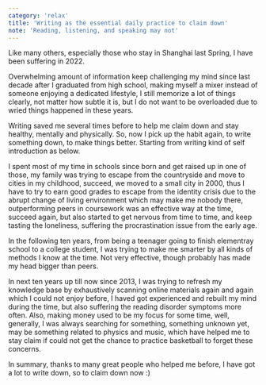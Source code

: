```yaml
---
category: 'relax'
title: 'Writing as the essential daily practice to claim down'
note: 'Reading, listening, and speaking may not'
---
```


Like many others, especially those who stay in Shanghai last Spring, I have been suffering in 2022.

Overwhelming amount of information keep challenging my mind since last decade after I graduated from high school, making myself a mixer instead of someone enjoying a dedicated lifestyle, I still memorize a lot of things clearly, not matter how subtle it is, but I do not want to be overloaded due to wried things happened in these years.

Writing saved me several times before to help me claim down and stay healthy, mentally and physically. So, now I pick up the habit again, to write something down, to make things better. Starting from writing kind of self introduction as below.

I spent most of my time in schools since born and get raised up in one of those, my family was trying to escape from the countryside and move to cities in my childhood, succeed, we moved to a small city in 2000, thus I have to try to earn good grades to escape from the identity crisis due to the abrupt change of living environment which may make me nobody there, outperforming peers in coursework was an effective way at the time, succeed again, but also started to get nervous from time to time, and keep tasting the loneliness, suffering the procrastination issue from the early age.

In the following ten years, from being a teenager going to finish elementray school to a college student, I was trying to make me smarter by all kinds of methods I know at the time. Not very effective, though probably has made my head bigger than peers.

In next ten years up till now since 2013, I was trying to refresh my knowledge base by exhaustively scanning online materials again and again which I could not enjoy before, I haved got experienced and rebuilt my mind during the time, but also suffering the reading disorder symptoms more often. Also, making money used to be my focus for some time, well, generally, I was always searching for something, something unknown yet, may be something related to physics and music, which have helped me to stay claim if could not get the chance to practice basketball to forget these concerns.

In summary, thanks to many great people who helped me before, I have got a lot to write down, so to claim down now :)